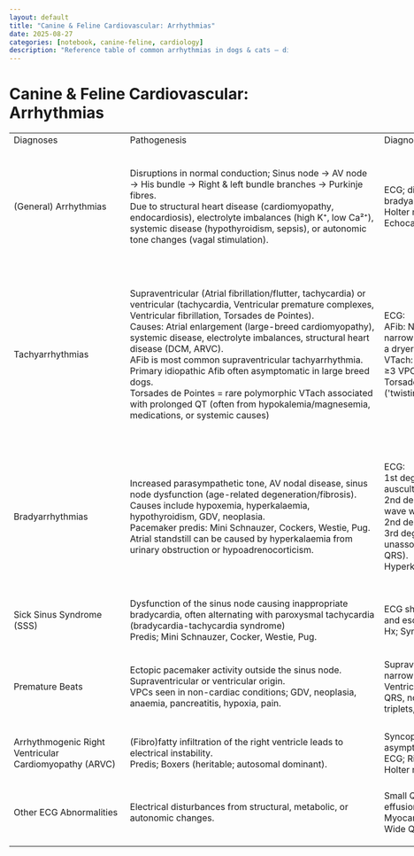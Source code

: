 ```yaml
---
layout: default
title: "Canine & Feline Cardiovascular: Arrhythmias"
date: 2025-08-27
categories: [notebook, canine-feline, cardiology]
description: "Reference table of common arrhythmias in dogs & cats — diagnostics, treatment, and key exam pearls."
---
```


<h1>Canine & Feline Cardiovascular: Arrhythmias</h1>

<div class='prose max-w-none'>
<table border="0" cellpadding="0" cellspacing="0" style="border-collapse:
 collapse;table-layout:fixed;width:1399pt" width="1867">
<col width="199"/>
<col span="3" width="463"/>
<col width="279"/>
<tr height="27">
<td align="left" class="xl67" height="27" width="199">Diagnoses</td>
<td align="left" class="xl67" width="463">Pathogenesis</td>
<td align="left" class="xl67" width="463">Diagnosis</td>
<td align="left" class="xl67" width="463">Treatment</td>
<td align="left" class="xl67" width="279">Prognosis</td>
</tr>
<tr height="213">
<td align="left" class="xl66" height="213" width="199">(General) Arrhythmias</td>
<td align="left" class="xl66" width="463">Disruptions in normal
  conduction; <font class="font6">Sinus node → AV node → His bundle → Right
  &amp; left bundle branches → Purkinje fibres.</font><font class="font5"><br/>
    Due to structural heart disease (cardiomyopathy, endocardiosis),
  electrolyte imbalances (high K⁺, low Ca²⁺), systemic disease (hypothyroidism,
  sepsis), or autonomic tone changes (vagal stimulation).</font></td>
<td align="left" class="xl66" width="463"><font class="font10">ECG;</font><font class="font5"> differentiates sinus vs. premature beats vs. bradyarrhythmias
  vs. tachyarrhythmias.<br/>
</font><font class="font10">Holter monitoring;</font><font class="font5">
  24-hr ECG (intermittent arrhythmias)</font><font class="font6"><br/>
</font><font class="font10">Echocardiography;</font><font class="font5">
  assess structural heart disease.</font></td>
<td align="left" class="xl66" width="463"><font class="font7">Bradyarrhythmias</font><font class="font5">: </font><font class="font6">Atropine</font><font class="font5">
  (vagolytic therapy), </font><font class="font6">pacemaker</font><font class="font5"> if severe.<br/>
    Main pacemaker indications: 3rd-degree AV block, 2nd-degree AV block type
  II, sick sinus syndrome, atrial standstill.<br/>
</font><font class="font7">Tachyarrhythmias</font><font class="font5">: </font><font class="font6">Beta-blockers</font><font class="font5"> (atenolol), </font><font class="font6">calcium channel blockers</font><font class="font5">
  (diltiazem), </font><font class="font6">antiarrhythmics</font><font class="font5"> (lidocaine, procainamide, amiodarone).</font></td>
<td align="left" class="xl66" width="279">Variable. Some benign
  (respiratory sinus arrhythmia), others indicate severe underlying disease
  (3rd-degree AV block, ventricular fibrillation).</td>
</tr>
<tr height="320">
<td align="left" class="xl65" height="320" width="199">Tachyarrhythmias</td>
<td align="left" class="xl65" width="463"><font class="font7">Supraventricular</font><font class="font5"> (Atrial fibrillation/flutter, tachycardia) or </font><font class="font7">ventricular</font><font class="font5"> (tachycardia,
  Ventricular premature complexes, Ventricular fibrillation, Torsades de
  Pointes).<br/>
    Causes: Atrial enlargement (large-breed cardiomyopathy), systemic disease,
  electrolyte imbalances, structural heart disease (DCM, ARVC).<br/>
</font><font class="font6">AFib is most common supraventricular
  tachyarrhythmia. </font><font class="font5">Primary idiopathic Afib often
  asymptomatic in large breed dogs.<br/>
    Torsades de Pointes = rare polymorphic VTach associated with prolonged QT
  (often from hypokalemia/magnesemia, medications, or systemic causes)</font></td>
<td align="left" class="xl65" width="463">ECG:<br/>
<font class="font7">AFib:</font><font class="font5"> </font><font class="font6">No P waves</font><font class="font5">, </font><font class="font6">irregularly irregular</font><font class="font5"> R-R intervals,
  narrow QRS. (Auscultation sounds chaotic - like shoes in a dryer.)<br/>
</font><font class="font7">VTach:</font><font class="font5"> Wide QRS, </font><font class="font6">dissociated P waves</font><font class="font5">. Sustained
  VTach; ≥3 VPCs for &gt;30 seconds.<br/>
</font><font class="font7">Torsades:</font><font class="font5"> prolonged
  QT interval + cyclic variation of QRS ('twisting' of QRS around isoelectric
  line).</font></td>
<td align="left" class="xl65" width="463"><font class="font7">Supraventricular
  tachyarrhythmias</font><font class="font5">: </font><font class="font6"><span> </span>Beta-blockers, calcium channel blockers</font><font class="font5">, digoxin (incr vagal tone), amiodarone (antiarrhythmic).
  <br/>
</font><font class="font7">Ventricular tachycardia and Ventricular
  premature complexes:</font><font class="font5"> </font><font class="font6">Lidocaine</font><font class="font5"> (antiarrhythmic), procainamide (antiarrhythmic), mexiletine
  (oral lidocaine analogue), beta-blockers.<br/>
</font><font class="font7">VFib/Torsades:</font><font class="font5"> </font><font class="font6">Electrical cardioversion</font><font class="font5">, IV
  magnesium sulphate.</font></td>
<td align="left" class="xl65" width="279"><font class="font7">AFib:</font><font class="font5"> Manageable but usually </font><font class="font6">secondary to
  heart disease.</font><font class="font5"><br/>
</font><font class="font7">VFib:</font><font class="font5"> </font><font class="font6">Fatal</font><font class="font5"> if untreated.<br/>
</font><font class="font7">Torsades</font><font class="font5">: Treatable
  if underlying cause (e.g. hypokalaemia) is corrected</font></td>
</tr>
<tr height="267">
<td align="left" class="xl66" height="267" width="199">Bradyarrhythmias</td>
<td align="left" class="xl66" width="463"><font class="font6">Increased
  parasympathetic tone, AV nodal disease, sinus node dysfunction</font><font class="font5"> (age-related degeneration/fibrosis).<br/>
    Causes include </font><font class="font6">hypoxemia, hyperkalaemia</font><font class="font5">, hypothyroidism, GDV, neoplasia.<br/>
    Pacemaker predis: </font><font class="font8">Mini Schnauzer, Cockers,
  Westie, Pug.<br/>
</font><font class="font5">Atrial standstill can be caused by hyperkalaemia
  from urinary obstruction or hypoadrenocorticism.</font></td>
<td align="left" class="xl66" width="463">ECG:<br/>
<font class="font10">1st degree AV block;</font><font class="font5"> </font><font class="font6">increased PQ interval</font><font class="font5"> (cannot
  auscultate) <br/>
</font><font class="font10">2nd degree Mobitz type 1;</font><font class="font5"> increasing PQ interval until </font><font class="font6">1 P
  wave with no QRS</font><font class="font5"><br/>
</font><font class="font10">2nd degree Mobitz type 2;</font><font class="font6"> randomly unconducted P wave</font><font class="font5"><br/>
</font><font class="font10">3rd degree (complete block);</font><font class="font5"> P waves </font><font class="font6">completely unassociated</font><font class="font5"> with QRS (P waves can be hidden within QRS).<br/>
    Hyperkalaemia-related atrial standstill shows no P waves.</font></td>
<td align="left" class="xl66" width="463"><font class="font7">Vagally-mediated</font><font class="font5"> blocks; </font><font class="font6">Atropine</font><font class="font5">.<br/>
</font><font class="font7">3rd-degree</font><font class="font5"> AV block,
  persistent </font><font class="font7">2nd-degree AV block type II</font><font class="font5"> (or sick sinus syndrome); </font><font class="font6">Pacemaker</font><font class="font5">.<br/>
    3rd degree AV block medical therapy; increase HR with </font><font class="font6">atropine</font><font class="font5"> or isoproterenol (limited
  success).</font></td>
<td align="left" class="xl66" width="279">Good if vagally
  mediated (resolves with atropine).<br/>
    Pacemaker improves prognosis for bradyarrhythmias.<br/>
    Poor without pacemaker for 3rd-degree AV block.</td>
</tr>
<tr height="107">
<td align="left" class="xl65" height="107" width="199">Sick Sinus Syndrome (SSS)</td>
<td align="left" class="xl65" width="463">Dysfunction of the
  sinus node causing <font class="font6">inappropriate bradycardia,</font><font class="font5"> often alternating with paroxysmal </font><font class="font6">tachycardia
  </font><font class="font5">(bradycardia-tachycardia syndrome)<br/>
    Predis; </font><font class="font8">Mini Schnauzer, Cocker, Westie, Pug.</font></td>
<td align="left" class="xl65" width="463">ECG showing a mix of <font class="font6">sinus arrest, </font><font class="font5">intermittent</font><font class="font6"> AV blocks, and escape beats</font><font class="font5"> (rescue
  heart from asystole).<br/>
    Hx; Syncope</font></td>
<td align="left" class="xl65" width="463">Definitive; Pacemaker
  for bradycardia.<br/>
    Antiarrhythmics for tachycardic episodes after pacemaker implanted.</td>
<td align="left" class="xl65" width="279">Good with pacemaker.</td>
</tr>
<tr height="133">
<td align="left" class="xl66" height="133" width="199">Premature Beats</td>
<td align="left" class="xl66" width="463">Ectopic pacemaker
  activity <font class="font6">outside the sinus node</font><font class="font5">.<br/>
    Supraventricular or ventricular origin.<br/>
    VPCs seen in non-cardiac conditions; GDV, neoplasia, anaemia, pancreatitis,
  hypoxia, pain.</font></td>
<td align="left" class="xl66" width="463"><font class="font7">Supraventricular
  premature complexes (SVPCs):</font><font class="font5"> </font><font class="font6">Tall narrow QRS</font><font class="font5">, abnormal P
  wave.<br/>
</font><font class="font7">Ventricular premature complexes (VPCs):</font><font class="font5"> </font><font class="font6">Wide, bizarre QRS, no associated P
  wave</font><font class="font5">. Can also be in couplets, triplets,
  quadruplets, run or ventricular tachycardia </font><font class="font6">(6+)</font><font class="font5">.</font></td>
<td align="left" class="xl66" width="463"><font class="font7">SVPCs:</font><font class="font5"> Usually </font><font class="font6">benign</font><font class="font5">, treat underlying cause if needed.<br/>
</font><font class="font7">VPCs:</font><font class="font5"> </font><font class="font6">Lidocaine or beta-blockers</font><font class="font5"> (sotalol)
  if frequent.</font></td>
<td align="left" class="xl66" width="279">SVPCs: Often
  incidental.<br/>
    VPCs: Concerning if frequent or associated with structural disease.</td>
</tr>
<tr height="107">
<td align="left" class="xl65" height="107" width="199">Arrhythmogenic Right Ventricular Cardiomyopathy (ARVC)</td>
<td align="left" class="xl65" width="463">(Fibro)<font class="font6">fatty infiltration</font><font class="font5"> of the </font><font class="font6">right ventricle</font><font class="font5"> leads to electrical
  instability.<br/>
    Predis; </font><font class="font8">Boxers</font><font class="font5">
  (heritable; autosomal dominant).</font></td>
<td align="left" class="xl65" width="463"><font class="font6">Syncope</font><font class="font5">, possible systolic dysfunction. Can be asymptomatic before
  sudden cardiac events.<br/>
    ECG; Right ventricular arrhythmias.<br/>
</font><font class="font6">Holter monitor</font><font class="font5"> for
  intermittent arrhythmias.</font></td>
<td align="left" class="xl65" width="463"><br/>
    No definitive cure.<br/>
    Antiarrhythmics: <font class="font6">Sotalol</font><font class="font5">,
  mexiletine (often combined with atenolol).</font></td>
<td align="left" class="xl65" width="279">High risk of <font class="font6">sudden death</font><font class="font5"> due to fatal
  arrhythmias.</font></td>
</tr>
<tr height="107">
<td align="left" class="xl66" height="107" width="199">Other ECG Abnormalities</td>
<td align="left" class="xl66" width="463">Electrical
  disturbances from structural, metabolic, or autonomic changes.</td>
<td align="left" class="xl66" width="463"><font class="font7">Small
  QRS complexes:</font><font class="font5"> </font><font class="font6">Pericardial
  effusion</font><font class="font5">, pleural effusion, fat,
  hypothyroidism.<br/>
</font><font class="font6">Myocardial hypoxia/ischemia;</font><font class="font7"> ST elevation or depression. </font><font class="font6"><br/>
</font><font class="font7">Wide QRS with a P wave; </font><font class="font6">Bundle branch block.</font></td>
<td class="xl66" width="463"> </td>
<td class="xl66" width="279"> </td>
</tr>
<?if supportMisalignedColumns?>
<tr height="0">
<td width="199"></td>
<td width="463"></td>
<td width="463"></td>
<td width="463"></td>
<td width="279"></td>
</tr>
<?endif?>
</table>
</div>
